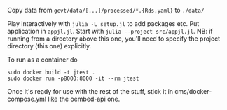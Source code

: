 Copy data from `gcvt/data/[...]/processed/*.{Rds,yaml}` to `./data/`

Play interactively with `julia -L setup.jl` to add packages etc. Put application in `appjl.jl`. Start with `julia --project src/appjl.jl`. NB: if running from a directory above this one, you'll need to specify the project directory (this one) explicitly.

To run as a container do

```
sudo docker build -t jtest .
sudo docker run -p8000:8000 -it --rm jtest
```

Once it's ready for use with the rest of the stuff, stick it in cms/docker-compose.yml like the oembed-api one.
